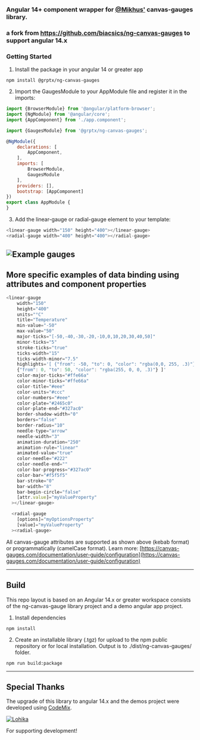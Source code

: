 ### Angular 14+ component wrapper for [@Mikhus'](https://github.com/Mikhus/canvas-gauges) canvas-gauges library.
### a fork from https://github.com/biacsics/ng-canvas-gauges to support angular 14.x
### Getting Started
1. Install the package in your angular 14 or greater app
~~~
npm install @grptx/ng-canvas-gauges
~~~
2. Import the GaugesModule to your AppModule file and register it in the imports:

~~~javascript 
import {BrowserModule} from '@angular/platform-browser';
import {NgModule} from '@angular/core';
import {AppComponent} from './app.component';

import {GaugesModule} from '@grptx/ng-canvas-gauges';

@NgModule({
    declarations: [
        AppComponent,
    ],
    imports: [
        BrowserModule,
        GaugesModule
    ],
    providers: [],
    bootstrap: [AppComponent]
})
export class AppModule {
}
~~~
3. Add the linear-gauge or radial-gauge element to your template:
~~~javascript
<linear-gauge width="150" height="400"></linear-gauge>
<radial-gauge width="400" height="400"></radial-gauge>
~~~
![Example gauges](gauges.gif)
------------------------------------------------------

## More specific examples of data binding using attributes and component properties
~~~javascript
<linear-gauge
    width="150"
    height="400"
    units="°C"
    title="Temperature"
    min-value="-50"
    max-value="50"
    major-ticks="[-50,-40,-30,-20,-10,0,10,20,30,40,50]"
    minor-ticks="5"
    stroke-ticks="true"
    ticks-width="15"
    ticks-width-minor="7.5"
    highlights='[ {"from": -50, "to": 0, "color": "rgba(0,0, 255, .3)"},
    {"from": 0, "to": 50, "color": "rgba(255, 0, 0, .3)"} ]'
    color-major-ticks="#ffe66a"
    color-minor-ticks="#ffe66a"
    color-title="#eee"
    color-units="#ccc"
    color-numbers="#eee"
    color-plate="#2465c0"
    color-plate-end="#327ac0"
    border-shadow-width="0"
    borders="false"
    border-radius="10"
    needle-type="arrow"
    needle-width="3"
    animation-duration="250"
    animation-rule="linear"
    animated-value="true"
    color-needle="#222"
    color-needle-end=""
    color-bar-progress="#327ac0"
    color-bar="#f5f5f5"
    bar-stroke="0"
    bar-width="8"
    bar-begin-circle="false"
    [attr.value]="myValueProperty"
  ></linear-gauge>

  <radial-gauge 
    [options]="myOptionsProperty"
    [value]="myValueProperty"
  ><radial-gauge>
~~~
All canvas-gauge attributes are supported as shown above (kebab format) or 
programmatically (camelCase format). Learn more: [https://canvas-gauges.com/documentation/user-guide/configuration](https://canvas-gauges.com/documentation/user-guide/configuration)

------------------------------------------------------
## Build
This repo layout is based on an Angular 14.x or greater workspace consists of the ng-canvas-gauge library project
and a demo angular app project. 

1. Install dependencies
~~~
npm install
~~~

2. Create an installable library (.tgz) for upload to the npm public repository or for local installation. 
    Output is to ./dist/ng-canvas-gauges/ folder.
~~~
npm run build:package
~~~

------------------------------------------------------

## Special Thanks

The upgrade of this library to angular 14.x and the demos project were developed using 
[CodeMix](https://www.genuitec.com/products/codemix/).

[![Lohika](http://www.lohika.com/wp-content/themes/gridalicious/images/lohika_full.svg)](http://www.lohika.com/)

For supporting development!
